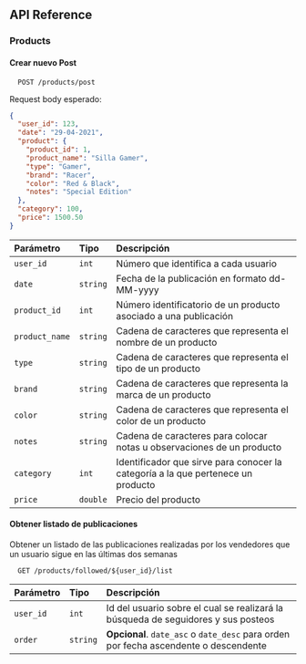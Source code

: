 ## API Reference

### Products

#### Crear nuevo Post

```http
  POST /products/post
```

Request body esperado:

```json
{
  "user_id": 123,
  "date": "29-04-2021",
  "product": {
    "product_id": 1,
    "product_name": "Silla Gamer",
    "type": "Gamer",
    "brand": "Racer",
    "color": "Red & Black",
    "notes": "Special Edition"
  },
  "category": 100,
  "price": 1500.50
}
```

| Parámetro      | Tipo     | Descripción                                                                      |
|:---------------|:---------|:---------------------------------------------------------------------------------|
| `user_id`      | `int`    | Número que identifica a cada usuario                                             |
| `date`         | `string` | Fecha de la publicación en formato dd-MM-yyyy                                    |
| `product_id`   | `int`    | Número identificatorio de un producto asociado a una publicación                 |
| `product_name` | `string` | Cadena de caracteres que representa el nombre de un producto                     |
| `type`         | `string` | Cadena de caracteres que representa el tipo de un producto                       |
| `brand`        | `string` | Cadena de caracteres que representa la marca de un producto                      |
| `color`        | `string` | Cadena de caracteres que representa el color de un producto                      |
| `notes`        | `string` | Cadena de caracteres para colocar notas u observaciones de un producto           |
| `category`     | `int`    | Identificador que sirve para conocer la categoría a la que pertenece un producto |
| `price`        | `double` | Precio del producto                                                              |

#### Obtener listado de publicaciones

Obtener un listado de las publicaciones realizadas por los vendedores que un usuario sigue en las últimas dos semanas

```http
  GET /products/followed/${user_id}/list
```

| Parámetro | Tipo     | Descripción                                                                          |
|:----------|:---------|:-------------------------------------------------------------------------------------|
| `user_id` | `int`    | Id del usuario sobre el cual se realizará la búsqueda de seguidores y sus posteos    |
| `order`   | `string` | **Opcional**. `date_asc` o `date_desc` para orden por fecha ascendente o descendente |